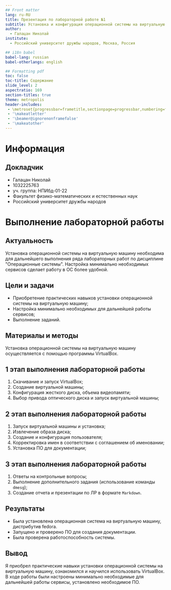 ```yaml
---
## Front matter
lang: ru-RU
title: Презентация по лабораторной работе №1
subtitle: Установка и конфигурация операционной системы на виртуальную машину
author:
  - Галацан Николай
institute:
  - Российский университет дружбы народов, Москва, Россия

## i18n babel
babel-lang: russian
babel-otherlangs: english

## Formatting pdf
toc: false
toc-title: Содержание
slide_level: 2
aspectratio: 169
section-titles: true
theme: metropolis
header-includes:
 - \metroset{progressbar=frametitle,sectionpage=progressbar,numbering=fraction}
 - '\makeatletter'
 - '\beamer@ignorenonframefalse'
 - '\makeatother'
---
```


# Информация

## Докладчик

  * Галацан Николай
  * 1032225763
  * уч. группа: НПИбд-01-22
  * Факультет физико-математических и естественных наук
  * Российский университет дружбы народов

# Выполнение лабораторной работы

## Актуальность

Установка операционной системы на виртуальную машину необходима для дальнейшего выполнения ряда лабораторных работ по дисциплине "Операционные системы". Настройка минимально необходимых сервисов сделает работу в ОС более удобной.

## Цели и задачи

* Приобретение практических навыков установки операционной системы на виртуальную машину;
* Настройка минимально необходимых для дальнейшей работы сервисов;
* Выполнение заданий.


## Материалы и методы

Установка операционной системы на виртуальную машину осуществляется с помощью программы VirtualBox.

## 1 этап выполнения лабораторной работы

1. Скачивание и запуск VirtualBox;
2. Создание виртуальной машины;
3. Конфигурация жесткого диска, объема видеопамяти;
4. Выбор привода оптического диска и запуск виртуальной машины;

## 2 этап выполнения лабораторной работы

1. Запуск виртуальной машины и установка;
2. Извлечение образа диска;
3. Создание и конфигурация пользователя;
4. Корректировка имен в соответствии с соглашением об именовании;
5. Установка ПО для документации;

## 3 этап выполнения лабораторной работы

1. Ответы на контрольные вопросы;
2. Выполнение дополнительного задания (использование команды `dmesg`);
3. Создание отчета и презентации по ЛР в формате `Markdown`.

## Результаты

- Была установлена операционная система на виртуальную машину, дистрибутив fedora.
- Запущено и проверено ПО для создания документации.
- Была проверена работоспособность системы. 

## Вывод

Я приобрел практические навыки установки операционной системы на виртуальную машину, ознакомился и научился использовать VirtualBox. В ходе работы были настроены минимально необходимые для дальнейшей работы сервисы, установлено необходимое ПО.



